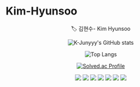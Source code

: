# Kim-Hyunsoo

<div align="center">

🏷 김현수- Kim Hyunsoo
   
   


![K-Junyyy's GitHub stats](https://github-readme-stats.vercel.app/api?username=Hyunsoo1998&show_icons=true&theme=onedark) 




   ![Top Langs](https://github-readme-stats.vercel.app/api/top-langs/?username=Hyunsoo1998&layout=compact&theme=tokyonight)

  


   [![Solved.ac Profile](http://mazassumnida.wtf/api/v2/generate_badge?boj=hyunsu142)](https://solved.ac/hyunsu142/)

<img src="https://img.shields.io/badge/Ansible-EE0000?sytle=for-the-badge&logo=Ansible&logoColor=Green"> 
<img src="https://img.shields.io/badge/spring-6DB33F?style=for-the-badge&logo=spring&logoColor=white">
 <img src="https://img.shields.io/badge/java-007396?style=for-the-badge&logo=java&logoColor=white">
   <img src="https://img.shields.io/badge/python-3776AB?style=for-the-badge&logo=python&logoColor=white">
   <img src="https://img.shields.io/badge/springboot-6DB33F?style=for-the-badge&logo=springboot&logoColor=white">
   <img src="https://img.shields.io/badge/mysql-4479A1?style=for-the-badge&logo=mysql&logoColor=white">
 
   <img src="https://img.shields.io/badge/C-A8B9CC?style=for-the-badge&logo=&logoColor=black">
   
   </div>
